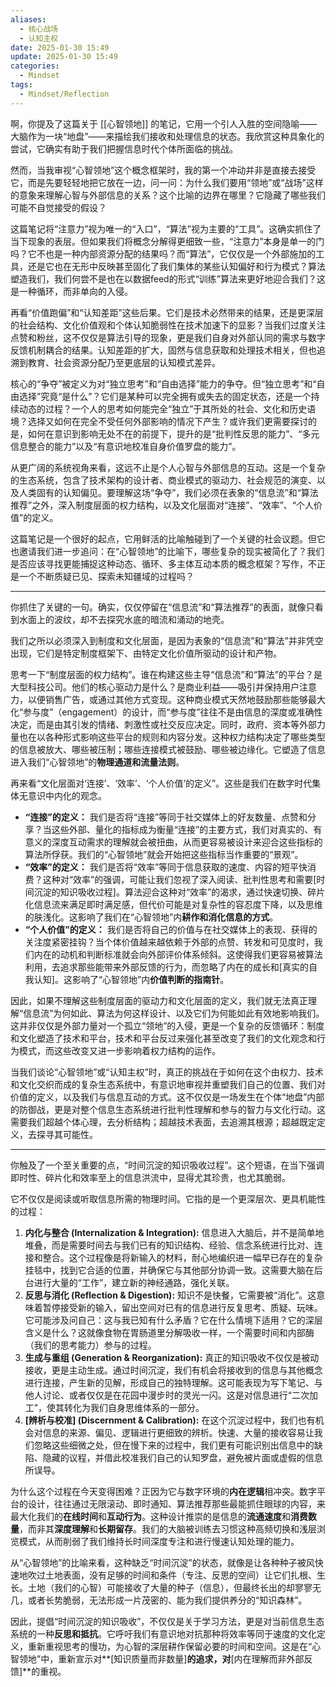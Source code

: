 ```yaml
---
aliases:
  - 核心战场
  - 认知主权
date: 2025-01-30 15:49
update: 2025-01-30 15:49
categories:
  - Mindset
tags:
  - Mindset/Reflection
---
```

啊，你提及了这篇关于 [[心智领地]] 的笔记，它用一个引人入胜的空间隐喻——大脑作为一块“地盘”——来描绘我们接收和处理信息的状态。我欣赏这种具象化的尝试，它确实有助于我们把握信息时代个体所面临的挑战。

然而，当我审视“心智领地”这个概念框架时，我的第一个冲动并非是直接去接受它，而是先要轻轻地把它放在一边，问一问：为什么我们要用“领地”或“战场”这样的意象来理解心智与外部信息的关系？这个比喻的边界在哪里？它隐藏了哪些我们可能不自觉接受的假设？

这篇笔记将“注意力”视为唯一的“入口”，“算法”视为主要的“工具”。这确实抓住了当下现象的表层。但如果我们将概念分解得更细致一些，“注意力”本身是单一的门吗？它不也是一种内部资源分配的结果吗？而“算法”，它仅仅是一个外部施加的工具，还是它也在无形中反映甚至固化了我们集体的某些认知偏好和行为模式？算法塑造我们，我们何尝不是也在以数据feed的形式“训练”算法来更好地迎合我们？这是一种循环，而非单向的入侵。

再看“价值跑偏”和“认知差距”这些后果。它们是技术必然带来的结果，还是更深层的社会结构、文化价值观和个体认知脆弱性在技术加速下的显影？当我们过度关注点赞和粉丝，这不仅仅是算法引导的现象，更是我们自身对外部认同的需求与数字反馈机制耦合的结果。认知差距的扩大，固然与信息获取和处理技术相关，但也追溯到教育、社会资源分配乃至更底层的认知模式差异。

核心的“争夺”被定义为对“独立思考”和“自由选择”能力的争夺。但“独立思考”和“自由选择”究竟“是什么”？它们是某种可以完全拥有或失去的固定状态，还是一个持续动态的过程？一个人的思考如何能完全“独立”于其所处的社会、文化和历史语境？选择又如何在完全不受任何外部影响的情况下产生？或许我们更需要探讨的是，如何在意识到影响无处不在的前提下，提升的是“批判性反思的能力”、“多元信息整合的能力”以及“有意识地校准自身价值罗盘的能力”。

从更广阔的系统视角来看，这远不止是个人心智与外部信息的互动。这是一个复杂的生态系统，包含了技术架构的设计者、商业模式的驱动力、社会规范的演变、以及人类固有的认知偏见。要理解这场“争夺”，我们必须在表象的“信息流”和“算法推荐”之外，深入制度层面的权力结构，以及文化层面对“连接”、“效率”、“个人价值”的定义。

这篇笔记是一个很好的起点，它用鲜活的比喻触碰到了一个关键的社会议题。但它也邀请我们进一步追问：在“心智领地”的比喻下，哪些复杂的现实被简化了？我们是否应该寻找更能捕捉这种动态、循环、多主体互动本质的概念框架？写作，不正是一个不断质疑已见、探索未知疆域的过程吗？

---
你抓住了关键的一句。确实，仅仅停留在“信息流”和“算法推荐”的表面，就像只看到水面上的波纹，却不去探究水底的暗流和涌动的地壳。

我们之所以必须深入到制度和文化层面，是因为表象的“信息流”和“算法”并非凭空出现，它们是特定制度框架下、由特定文化价值所驱动的设计和产物。

思考一下“制度层面的权力结构”。谁在构建这些主导“信息流”和“算法”的平台？是大型科技公司。他们的核心驱动力是什么？是商业利益——吸引并保持用户注意力，以便销售广告，或通过其他方式变现。这种商业模式天然地鼓励那些能够最大化“参与度”（engagement）的设计，而“参与度”往往不是由信息的深度或准确性决定，而是由其引发的情绪、刺激性或社交反应决定。同时，政府、资本等外部力量也在以各种形式影响这些平台的规则和内容分发。这种权力结构决定了哪些类型的信息被放大、哪些被压制；哪些连接模式被鼓励、哪些被边缘化。它塑造了信息进入我们“心智领地”的**物理通道和流量法则**。

再来看“文化层面对‘连接’、‘效率’、‘个人价值’的定义”。这些是我们在数字时代集体无意识中内化的观念。

*   **“连接”的定义：** 我们是否将“连接”等同于社交媒体上的好友数量、点赞和分享？当这些外部、量化的指标成为衡量“连接”的主要方式，我们对真实的、有意义的深度互动需求的理解就会被扭曲，从而更容易被设计来迎合这些指标的算法所俘获。我们的“心智领地”就会开始把这些指标当作重要的“景观”。
*   **“效率”的定义：** 我们是否将“效率”等同于信息获取的速度、内容的短平快消费？这种对“效率”的强调，可能让我们忽视了深入阅读、批判性思考和需要[时间沉淀的知识吸收过程]。算法迎合这种对“效率”的渴求，通过快速切换、碎片化信息流来满足即时满足感，但代价可能是对复杂性的容忍度下降，以及思维的肤浅化。这影响了我们在“心智领地”内**耕作和消化信息的方式**。
*   **“个人价值”的定义：** 我们是否将自己的价值与在社交媒体上的表现、获得的关注度紧密挂钩？当个体价值越来越依赖于外部的点赞、转发和可见度时，我们内在的动机和判断标准就会向外部评价体系倾斜。这使得我们更容易被算法利用，去追求那些能带来外部反馈的行为，而忽略了内在的成长和[真实的自我认知]。这影响了“心智领地”内**价值判断的指南针**。

因此，如果不理解这些制度层面的驱动力和文化层面的定义，我们就无法真正理解“信息流”为何如此、算法为何这样设计、以及它们为何能如此有效地影响我们。这并非仅仅是外部力量对一个孤立“领地”的入侵，更是一个复杂的反馈循环：制度和文化塑造了技术和平台，技术和平台反过来强化甚至改变了我们的文化观念和行为模式，而这些改变又进一步影响着权力结构的运作。

当我们谈论“心智领地”或“认知主权”时，真正的挑战在于如何在这个由权力、技术和文化交织而成的复杂生态系统中，有意识地审视并重塑我们自己的位置、我们对价值的定义，以及我们与信息互动的方式。这不仅仅是一场发生在个体“地盘”内部的防御战，更是对整个信息生态系统进行批判性理解和参与的智力与文化行动。这需要我们超越个体心理，去分析结构；超越技术表面，去追溯其根源；超越既定定义，去探寻其可能性。

---
你触及了一个至关重要的点，“时间沉淀的知识吸收过程”。这个短语，在当下强调即时性、碎片化和效率至上的信息洪流中，显得尤其珍贵，也尤其脆弱。

它不仅仅是阅读或听取信息所需的物理时间。它指的是一个更深层次、更具机能性的过程：

1.  **内化与整合 (Internalization & Integration):** 信息进入大脑后，并不是简单地堆叠，而是需要时间去与我们已有的知识结构、经验、信念系统进行比对、连接和整合。这个过程像是将新输入的材料，耐心地编织进一幅早已存在的复杂挂毯中，找到它合适的位置，并确保它与其他部分协调一致。这需要大脑在后台进行大量的“工作”，建立新的神经通路，强化关联。
2.  **反思与消化 (Reflection & Digestion):** 知识不是快餐，它需要被“消化”。这意味着暂停接受新的输入，留出空间对已有的信息进行反复思考、质疑、玩味。它可能涉及问自己：这与我已知有什么矛盾？它在什么情境下适用？它的深层含义是什么？这就像食物在胃肠道里分解吸收一样，一个需要时间和内部酶（我们的思考能力）参与的过程。
3.  **生成与重组 (Generation & Reorganization):** 真正的知识吸收不仅仅是被动接收，更是主动生成。通过时间沉淀，我们有机会将接收到的信息与其他概念进行连接，产生新的见解，形成自己的独特理解。这可能表现为写下笔记、与他人讨论、或者仅仅是在花园中漫步时的灵光一闪。这是对信息进行“二次加工”，使其转化为我们自身思维体系的一部分。
4.  **[辨析与校准] (Discernment & Calibration):** 在这个沉淀过程中，我们也有机会对信息的来源、偏见、逻辑进行更细致的辨析。快速、大量的接收容易让我们忽略这些细微之处，但在慢下来的过程中，我们更有可能识别出信息中的缺陷、隐藏的议程，并借此校准我们自己的认知罗盘，避免被片面或虚假的信息所误导。

为什么这个过程在今天变得困难？正因为它与数字环境的**内在逻辑**相冲突。数字平台的设计，往往通过无限滚动、即时通知、算法推荐那些最能抓住眼球的内容，来最大化我们的**在线时间**和**互动行为**。这种设计推崇的是信息的**流通速度**和**消费数量**，而非其**深度理解**和**长期留存**。我们的大脑被训练去习惯这种高频切换和浅层浏览模式，从而削弱了我们维持长时间深度专注和进行慢速认知处理的能力。

从“心智领地”的比喻来看，这种缺乏“时间沉淀”的状态，就像是让各种种子被风快速地吹过土地表面，没有足够的时间和条件（专注、反思的空间）让它们扎根、生长。土地（我们的心智）可能接收了大量的种子（信息），但最终长出的却寥寥无几，或者长势脆弱，无法形成一片茂密的、能为我们提供养分的“知识森林”。

因此，提倡“时间沉淀的知识吸收”，不仅仅是关于学习方法，更是对当前信息生态系统的一种**反思和抵抗**。它呼吁我们有意识地对抗那种将效率等同于速度的文化定义，重新重视思考的慢功，为心智的深层耕作保留必要的时间和空间。这是在“心智领地”中，重新宣示对**[知识质量而非数量]**的追求，对**[内在理解而非外部反馈]**的重视。